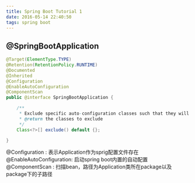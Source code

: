 ```yaml
---
title: Spring Boot Tutorial 1
date: 2016-05-14 22:40:50
tags: spring boot
---
```

## @SpringBootApplication

``` java
@Target(ElementType.TYPE)
@Retention(RetentionPolicy.RUNTIME)
@Documented
@Inherited
@Configuration
@EnableAutoConfiguration
@ComponentScan
public @interface SpringBootApplication {

    /**
     * Exclude specific auto-configuration classes such that they will never be applied.
     * @return the classes to exclude
     */
    Class<?>[] exclude() default {};

}
```

@Configuration : 表示Application作为sprig配置文件存在
@EnableAutoConfiguration: 启动spring boot内置的自动配置
@ComponentScan : 扫描bean，路径为Application类所在package以及package下的子路径
